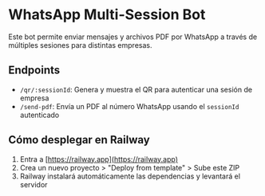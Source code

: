# WhatsApp Multi-Session Bot

Este bot permite enviar mensajes y archivos PDF por WhatsApp a través de múltiples sesiones para distintas empresas.

## Endpoints

- `/qr/:sessionId`: Genera y muestra el QR para autenticar una sesión de empresa
- `/send-pdf`: Envía un PDF al número WhatsApp usando el `sessionId` autenticado

## Cómo desplegar en Railway

1. Entra a [https://railway.app](https://railway.app)
2. Crea un nuevo proyecto > "Deploy from template" > Sube este ZIP
3. Railway instalará automáticamente las dependencias y levantará el servidor

